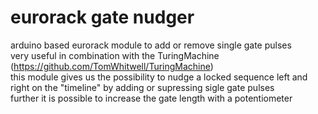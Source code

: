 # eurorack gate nudger

arduino based eurorack module to add or remove single gate pulses  
very useful in combination with the TuringMachine (https://github.com/TomWhitwell/TuringMachine)  
this module gives us the possibility to nudge a locked sequence left and right on the "timeline" by adding or supressing sigle gate pulses  
further it is possible to increase the gate length with a potentiometer  
